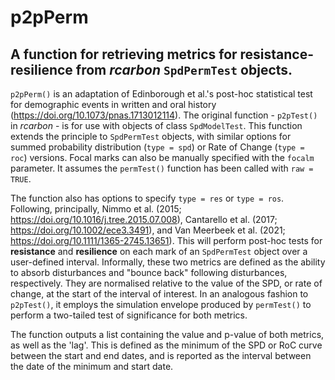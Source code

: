 # p2pPerm
## A function for retrieving metrics for resistance-resilience from _rcarbon_ `SpdPermTest` objects.

`p2pPerm()` is an adaptation of Edinborough et al.'s post-hoc statistical test for demographic events in written and oral history (https://doi.org/10.1073/pnas.1713012114). The original function - `p2pTest()` in _rcarbon_ - is for use with objects of class `SpdModelTest`. This function extends the principle to `SpdPermTest` objects, with similar options for summed probability distribution (`type = spd`) or Rate of Change (`type = roc`) versions. Focal marks can also be manually specified with the `focalm` parameter. It assumes the `permTest()` function has been called with `raw = TRUE`. 

The function also has options to specify `type = res` or `type = ros`. Following, principally, Nimmo et al. (2015; https://doi.org/10.1016/j.tree.2015.07.008), Cantarello et al. (2017; https://doi.org/10.1002/ece3.3491), and Van Meerbeek et al. (2021; https://doi.org/10.1111/1365-2745.13651). This will perform post-hoc tests for **resistance** and **resilience** on each mark of an `SpdPermTest` object over a user-defined interval. Informally, these two metrics are defined as the ability to absorb disturbances and "bounce back" following disturbances, respectively. They are normalised relative to the value of the SPD, or rate of change, at the start of the interval of interest. In an analogous fashion to `p2pTest()`, it employs the simulation envelope produced by `permTest()` to perform a two-tailed test of significance for both metrics.

The function outputs a list containing the value and p-value of both metrics, as well as the 'lag'. This is defined as the minimum of the SPD or RoC curve between the start and end dates, and is reported as the interval between the date of the minimum and start date. 
